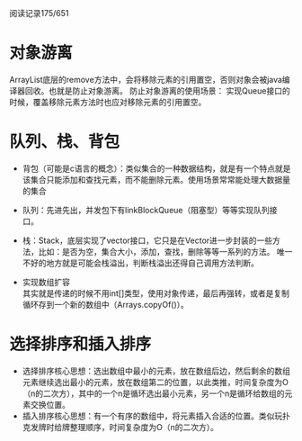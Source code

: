 阅读记录175/651
# 对象游离
ArrayList底层的remove方法中，会将移除元素的引用置空，否则对象会被java编译器回收。也就是防止对象游离。
防止对象游离的使用场景：
实现Queue接口的时候，覆盖移除元素方法时也应对移除元素的引用置空。

# 队列、栈、背包
* 背包（可能是c语言的概念）：类似集合的一种数据结构，就是有一个特点就是该集合只能添加和查找元素，而不能删除元素。使用场景常常能处理大数据量的集合
* 队列：先进先出，并发包下有linkBlockQueue（阻塞型）等等实现队列接口。
* 栈：Stack，底层实现了vector接口，它只是在Vector进一步封装的一些方法，比如：是否为空，集合大小，添加，查找，删除等等一系列的方法。
唯一不好的地方就是可能会栈溢出，判断栈溢出还得自己调用方法判断。

* 实现数组扩容<br>
其实就是传递的时候不用int[]类型，使用对象传递，最后再强转，或者是复制循环存到一个新的数组中（Arrays.copyOf()）。

# 选择排序和插入排序
* 选择排序核心思想：选出数组中最小的元素，放在数组后边，然后剩余的数组元素继续选出最小的元素，放在数组第二的位置，以此类推，时间复杂度为O（n的二次方），其中的一个n是循环选出最小元素，另一个n是循环给数组的元素交换位置。
* 插入排序核心思想：有一个有序的数组中，将元素插入合适的位置。类似玩扑克发牌时给牌整理顺序，时间复杂度为O（n的二次方）。

